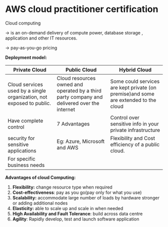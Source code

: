 # AWS cloud practitioner certification

Cloud computing

→ is an on-demand delivery of compute power, database storage , application and other IT resources.

→ pay-as-you-go pricing

**Deployment model:**

| Private Cloud | Public Cloud | Hybrid Cloud |
| --- | --- | --- |
| Cloud services used by a single organization, not exposed to public. | Cloud resources owned and operated by a third party company and delivered over the internet | Some could services are kept private (on premise)and some are extended to the cloud  |
| Have complete control | 7 Advantages | Control over sensitive info in your private infrastructure |
| security for sensitive applications | Eg: Azure, Microsoft and AWS | Flexibility and Cost efficiency of a public cloud. |
| For specific business needs |  |  |

**Advantages of cloud Computing:**

1. **Flexibility:** change resource type when required
2. **Cost-effectiveness**: pay as you go(pay only for what you use)
3. **Scalability:** accommodate large number of loads by hardware stronger or adding additional nodes
4. **Elasticity:** able to scale up and scale in when needed
5. **High Availability and Fault Tolerance**: build across data centre
6. **Agility**: Rapidly develop, test and launch software application